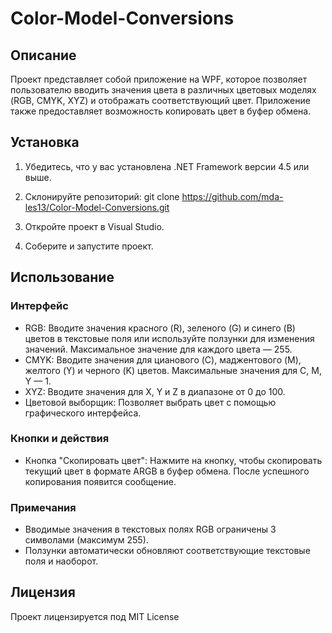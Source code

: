 # Color-Model-Conversions

## Описание

Проект представляет собой приложение на WPF, которое позволяет пользователю вводить значения цвета в различных цветовых моделях (RGB, CMYK, XYZ) и отображать соответствующий цвет. Приложение также предоставляет возможность копировать цвет в буфер обмена.

## Установка

1. Убедитесь, что у вас установлена .NET Framework версии 4.5 или выше.
2. Склонируйте репозиторий:
      git clone https://github.com/mda-les13/Color-Model-Conversions.git
   
3. Откройте проект в Visual Studio.
4. Соберите и запустите проект.

## Использование

### Интерфейс

- RGB: Вводите значения красного (R), зеленого (G) и синего (B) цветов в текстовые поля или используйте ползунки для изменения значений. Максимальное значение для каждого цвета — 255.
- CMYK: Вводите значения для цианового (C), маджентового (M), желтого (Y) и черного (K) цветов. Максимальные значения для C, M, Y — 1.
- XYZ: Вводите значения для X, Y и Z в диапазоне от 0 до 100.
- Цветовой выборщик: Позволяет выбрать цвет с помощью графического интерфейса.

### Кнопки и действия

- Кнопка "Скопировать цвет": Нажмите на кнопку, чтобы скопировать текущий цвет в формате ARGB в буфер обмена. После успешного копирования появится сообщение.

### Примечания

- Вводимые значения в текстовых полях RGB ограничены 3 символами (максимум 255).
- Ползунки автоматически обновляют соответствующие текстовые поля и наоборот.

## Лицензия

Проект лицензируется под MIT License
